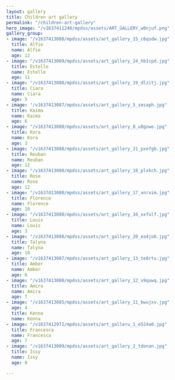 ```yaml
---
layout: gallery
title: Children art gallery
permalink: "/children-art-gallery"
hero_image: "/v1637411240/mpdss/assets/ART_GALLERY_w8njuf.png"
gallery_group:
- image: "/v1637413088/mpdss/assets/art_gallery_15_c6qsdw.jpg"
  title: Alfie
  name: Alfie
  age: 12
- image: "/v1637413089/mpdss/assets/art_gallery_24_hb1cpd.jpg"
  title: Estelle
  name: Estelle
  age: 11
- image: "/v1637413088/mpdss/assets/art_gallery_19_dlzitj.jpg"
  title: Ciara
  name: Ciara
  age: 5
- image: "/v1637413087/mpdss/assets/art_gallery_5_sesaph.jpg"
  title: Kaima
  name: Kaima
  age: 6
- image: "/v1637413088/mpdss/assets/art_gallery_8_u8gowe.jpg"
  title: Kora
  name: Kora
  age: 3
- image: "/v1637413088/mpdss/assets/art_gallery_21_pxefgb.jpg"
  title: Reuban
  name: Reuban
  age: 12
- image: "/v1637413088/mpdss/assets/art_gallery_18_plxkch.jpg"
  title: Rose
  name: Rose
  age: 12
- image: "/v1637413088/mpdss/assets/art_gallery_17_xnrxim.jpg"
  title: Florence
  name: Florence
  age: 10
- image: "/v1637413088/mpdss/assets/art_gallery_16_xxfulf.jpg"
  title: Louis
  name: Louis
  age: 3
- image: "/v1637413088/mpdss/assets/art_gallery_20_ea4jo6.jpg"
  title: Talyna
  name: Talyna
  age: 10
- image: "/v1637413087/mpdss/assets/art_gallery_13_te8rtu.jpg"
  title: Amber
  name: Amber
  age: 6
- image: "/v1637413088/mpdss/assets/art_gallery_12_v9quwq.jpg"
  title: Amira
  name: Amira
  age: 7
- image: "/v1637413085/mpdss/assets/art_gallery_11_bwujxv.jpg"
  age: 4
  title: Kenna
  name: Kenna
- image: "/v1637412972/mpdss/assets/art_galleru_1_e524a0.jpg"
  title: Francesca
  name: Francesca
  age: 7
- image: "/v1637413009/mpdss/assets/art_gallery_2_tdonan.jpg"
  title: Issy
  name: Issy
  age: 8

---
```

